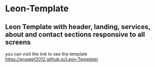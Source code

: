 # Leon-Template
## Leon Template with header, landing, services, about and contact sections responsive to all screens
you can visit the link to see the template https://engatef2012.github.io/Leon-Template/
